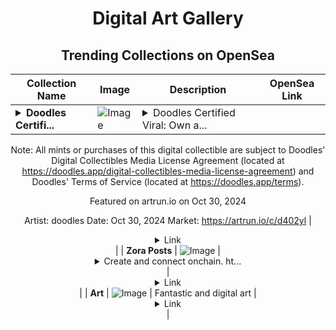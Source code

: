 <div align="center">

# Digital Art Gallery

## Trending Collections on OpenSea

| Collection Name                       | Image                                                                                     | Description                       | OpenSea Link                                                                                          |
|---------------------------------------|-------------------------------------------------------------------------------------------|-----------------------------------|--------------------------------------------------------------------------------------------------------|
| **<details><summary>Doodles Certifi...</summary>Doodles Certified Viral: Spooky SZN Ready</details>** | ![Image](https://i.seadn.io/s/raw/files/f84d8c8773e7212917e06990f927f0dc.png?w=500&auto=format?w=200&auto=format) | <details><summary>Doodles Certified Viral: Own a...</summary>Doodles Certified Viral: Own a piece of Doodles creative universe

Note: All mints or purchases of this digital collectible are subject to Doodles' Digital Collectibles Media License Agreement (located at https://doodles.app/digital-collectibles-media-license-agreement) and Doodles' Terms of Service (located at https://doodles.app/terms).

Featured on artrun.io on Oct 30, 2024

Artist: doodles
Date: Oct 30, 2024
Market: https://artrun.io/c/d402yl</details> | <details><summary>Link</summary>[Doodles Certified Viral: Spooky SZN Ready](https://opensea.io/collection/doodles-certified-viral-spooky-szn-ready)</details> |
| **Zora Posts** | ![Image](https://i.seadn.io/s/raw/files/f32ba107b3ccae186a37604498c34a4e.jpg?w=500&auto=format?w=200&auto=format) | <details><summary>Create and connect onchain. ht...</summary>Create and connect onchain. https://zora.co</details> | <details><summary>Link</summary>[Zora Posts](https://opensea.io/collection/zora-posts-7846)</details> |
| **Art** | ![Image](https://i.seadn.io/s/raw/files/1d263ff11dddd39a7bacde89eff9d5cf.jpg?w=500&auto=format?w=200&auto=format) | Fantastic and digital art | <details><summary>Link</summary>[Art](https://opensea.io/collection/art-2025)</details> |

</div>